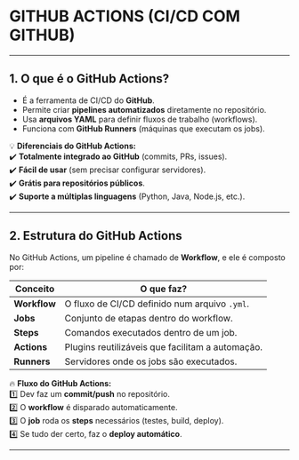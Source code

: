 # **GITHUB ACTIONS (CI/CD COM GITHUB)**  
---

## **1. O que é o GitHub Actions?**  
- É a ferramenta de CI/CD do **GitHub**.  
- Permite criar **pipelines automatizados** diretamente no repositório.  
- Usa **arquivos YAML** para definir fluxos de trabalho (workflows).  
- Funciona com **GitHub Runners** (máquinas que executam os jobs).  

💡 **Diferenciais do GitHub Actions:**  
✔️ **Totalmente integrado ao GitHub** (commits, PRs, issues).  
✔️ **Fácil de usar** (sem precisar configurar servidores).  
✔️ **Grátis para repositórios públicos**.  
✔️ **Suporte a múltiplas linguagens** (Python, Java, Node.js, etc.).  

---

## **2. Estrutura do GitHub Actions**  

No GitHub Actions, um pipeline é chamado de **Workflow**, e ele é composto por:  

| Conceito | O que faz? |
|----------|-----------|
| **Workflow** | O fluxo de CI/CD definido num arquivo `.yml`. |
| **Jobs** | Conjunto de etapas dentro do workflow. |
| **Steps** | Comandos executados dentro de um job. |
| **Actions** | Plugins reutilizáveis que facilitam a automação. |
| **Runners** | Servidores onde os jobs são executados. |

🔥 **Fluxo do GitHub Actions:**  
1️⃣ Dev faz um **commit/push** no repositório.  
2️⃣ O **workflow** é disparado automaticamente.  
3️⃣ O **job** roda os **steps** necessários (testes, build, deploy).  
4️⃣ Se tudo der certo, faz o **deploy automático**.  

---

